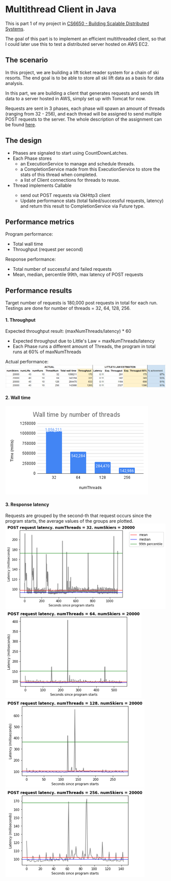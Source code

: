 # Multithread Client in Java

This is part 1 of my project in [CS6650 - Building Scalable Distributed Systems](https://gortonator.github.io/bsds-6650/).

The goal of this part is to implement an efficient multithreaded client, so that I could later use this to test a distributed server hosted on AWS EC2.

## The scenario
In this project, we are building a lift ticket reader system for a chain of ski resorts. The end goal is to be able to store all ski lift data as a basis for data analysis.

In this part, we are building a client that generates requests and sends lift data to a server hosted in AWS, simply set up with Tomcat for now.

Requests are sent in 3 phases, each phase will spawn an amount of threads (ranging from 32 - 256), and each thread will be assigned to send multiple POST requests to the server.
The whole description of the assignment can be found [here](https://gortonator.github.io/bsds-6650/assignments-2021/Assignment-1).

## The design

- Phases are signaled to start using CountDownLatches.
- Each Phase stores 
  * an ExecutionService to manage and schedule threads.
  * a CompletionService made from this ExecutionService to store the stats of this thread when completed.
  * a list of Client connections for threads to reuse.
- Thread implements Callable<Stats>
  * send out POST requests via OkHttp3 client
  * Update performance stats (total failed/successful requests, latency) and return this result to CompletionService via Future type.
  
## Performance metrics

Program performance:
* Total wall time
* Throughput (request per second)

Response performance:
* Total number of successful and failed requests
* Mean, median, percentile 99th, max latency of POST requests

## Performance results

Target number of requests is 180,000 post requests in total for each run.
Testings are done for number of threads = 32, 64, 128, 256.

#### 1. Throughput
Expected throughput result: (maxNumThreads/latency) * 60
  * Expected throughput due to Little's Law = maxNumThreads/latency
  * Each Phase runs a different amount of Threads, the program in total runs at 60% of maxNumThreads

Actual performance:
![](https://github.com/ptmphuong/distributed-a1/blob/master/ClientES2/plots/throughput_results.png)

#### 2. Wall time

![](https://github.com/ptmphuong/distributed-a1/blob/master/ClientES2/plots/Wall%20time%20by%20number%20of%20threads.png)

#### 3. Response latency 
Requests are grouped by the second-th that request occurs since the program starts, the average values of the groups are plotted.
![](https://github.com/ptmphuong/distributed-a1/blob/master/ClientES2/plots/post_latency_32_legend.png)
![](https://github.com/ptmphuong/distributed-a1/blob/master/ClientES2/plots/post_latency_64.png)
![](https://github.com/ptmphuong/distributed-a1/blob/master/ClientES2/plots/post_latency_128.png)
![](https://github.com/ptmphuong/distributed-a1/blob/master/ClientES2/plots/post_latency_256.png)
